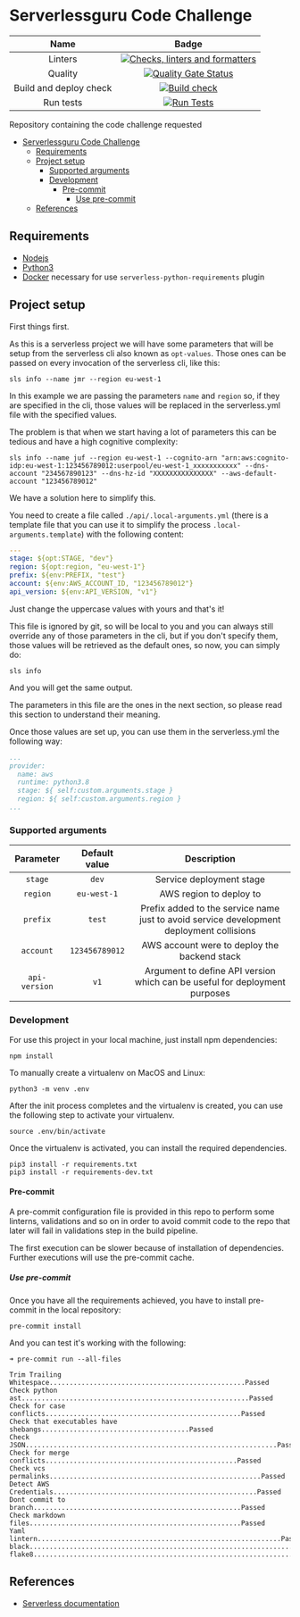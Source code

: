 # Serverlessguru Code Challenge

|Name|Badge|
|:-:|:-:|
|Linters|[![Checks, linters and formatters](https://github.com/neovasili/serverless-guru-code-challenge/actions/workflows/pre-commit.yml/badge.svg)](https://github.com/neovasili/serverless-guru-code-challenge/actions/workflows/pre-commit.yml)|
|Quality|[![Quality Gate Status](https://sonarcloud.io/api/project_badges/measure?project=neovasili_serverless-guru-code-challenge&metric=alert_status)](https://sonarcloud.io/dashboard?id=neovasili_serverless-guru-code-challenge)|
|Build and deploy check|[![Build check](https://github.com/neovasili/serverless-guru-code-challenge/actions/workflows/build-check.yaml/badge.svg)](https://github.com/neovasili/serverless-guru-code-challenge/actions/workflows/build-check.yaml)|
|Run tests|[![Run Tests](https://github.com/neovasili/serverless-guru-code-challenge/actions/workflows/run-tests.yaml/badge.svg)](https://github.com/neovasili/serverless-guru-code-challenge/actions/workflows/run-tests.yaml)|

Repository containing the code challenge requested

- [Serverlessguru Code Challenge](#serverlessguru-code-challenge)
  - [Requirements](#requirements)
  - [Project setup](#project-setup)
    - [Supported arguments](#supported-arguments)
    - [Development](#development)
      - [Pre-commit](#pre-commit)
        - [Use pre-commit](#use-pre-commit)
  - [References](#references)

## Requirements

- [Nodejs](https://nodejs.org/en/)
- [Python3](https://www.python.org/download/releases/3.0/)
- [Docker](https://www.docker.com/) necessary for use `serverless-python-requirements` plugin

## Project setup

First things first.

As this is a serverless project we will have some parameters that will be setup from the serverless cli also known as `opt-values`. Those ones can be passed on every invocation of the serverless cli, like this:

```shell
sls info --name jmr --region eu-west-1
```

In this example we are passing the parameters `name` and `region` so, if they are specified in the cli, those values will be replaced in the serverless.yml file with the specified values.

The problem is that when we start having a lot of parameters this can be tedious and have a high cognitive complexity:

```shell
sls info --name juf --region eu-west-1 --cognito-arn "arn:aws:cognito-idp:eu-west-1:123456789012:userpool/eu-west-1_xxxxxxxxxxx" --dns-account "234567890123" --dns-hz-id "XXXXXXXXXXXXXXX" --aws-default-account "123456789012"
```

We have a solution here to simplify this.

You need to create a file called `./api/.local-arguments.yml` (there is a template file that you can use it to simplify the process `.local-arguments.template`) with the following content:

```yaml
---
stage: ${opt:STAGE, "dev"}
region: ${opt:region, "eu-west-1"}
prefix: ${env:PREFIX, "test"}
account: ${env:AWS_ACCOUNT_ID, "123456789012"}
api_version: ${env:API_VERSION, "v1"}
```

Just change the uppercase values with yours and that's it!

This file is ignored by git, so will be local to you and you can always still override any of those parameters in the cli, but if you don't specify them, those values will be retrieved as the default ones, so now, you can simply do:

```shell
sls info
```

And you will get the same output.

The parameters in this file are the ones in the next section, so please read this section to understand their meaning.

Once those values are set up, you can use them in the serverless.yml the following way:

```yaml
...
provider:
  name: aws
  runtime: python3.8
  stage: ${ self:custom.arguments.stage }
  region: ${ self:custom.arguments.region }
...
```

### Supported arguments

|Parameter|Default value|Description|
|:--:|:--:|:--:|
|`stage`|`dev`|Service deployment stage|
|`region`|`eu-west-1`|AWS region to deploy to|
|`prefix`|`test`|Prefix added to the service name just to avoid service development deployment collisions|
|`account`|`123456789012`|AWS account were to deploy the backend stack|
|`api-version`|`v1`|Argument to define API version which can be useful for deployment purposes|

### Development

For use this project in your local machine, just install npm dependencies:

```shell
npm install
```

To manually create a virtualenv on MacOS and Linux:

```shell
python3 -m venv .env
```

After the init process completes and the virtualenv is created, you can use the following
step to activate your virtualenv.

```shell
source .env/bin/activate
```

Once the virtualenv is activated, you can install the required dependencies.

```shell
pip3 install -r requirements.txt
pip3 install -r requirements-dev.txt
```

#### Pre-commit

A pre-commit configuration file is provided in this repo to perform some linterns, validations and so on in order to avoid commit code to the repo that later will fail in validations step in the build pipeline.

The first execution can be slower because of installation of dependencies. Further executions will use the pre-commit cache.

##### Use pre-commit

Once you have all the requirements achieved, you have to install pre-commit in the local repository:

```shell
pre-commit install
```

And you can test it's working with the following:

```shell
➜ pre-commit run --all-files

Trim Trailing Whitespace.................................................Passed
Check python ast.........................................................Passed
Check for case conflicts.................................................Passed
Check that executables have shebangs.....................................Passed
Check JSON...............................................................Passed
Check for merge conflicts................................................Passed
Check vcs permalinks.....................................................Passed
Detect AWS Credentials...................................................Passed
Dont commit to branch....................................................Passed
Check markdown files.....................................................Passed
Yaml lintern.............................................................Passed
black....................................................................Passed
flake8...................................................................Passed
```

## References

- [Serverless documentation](https://www.serverless.com/framework/docs/providers/aws/cli-reference/deploy/)
